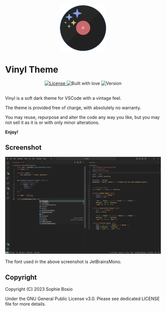 <div align="center">
    <img alt="Vinyl Icon" src="icons/vinyl-icon-transparent.png"  width=150px height=150px/>
</div>

# Vinyl Theme

<div align="center">
    <a href="https://www.gnu.org/licenses/gpl-3.0.en.html">
        <img alt="License" src="https://img.shields.io/badge/License-GNU%20GPL%20v3.0-lightgrey?style=for-the-badge"/>
    </a>
    <img alt="Built with love" src="https://img.shields.io/badge/Built%20with-%E2%99%A5-red?style=for-the-badge"/>
    <img alt="Version" src="https://img.shields.io/github/package-json/v/SophieBosio/vinyl?style=for-the-badge"/>
</div>
<br>

Vinyl is a soft dark theme for VSCode with a vintage feel.

The theme is provided free of charge, with absolutely no warranty.

You may reuse, repurpose and alter the code any way you like, but you may not sell it as it is or with only minor alterations.

**Enjoy!**

## Screenshot

![Screenshot](screenshot.png)

The font used in the above screenshot is JetBrainsMono.


## Copyright

Copyright (C) 2023 Sophie Bosio

Under the GNU General Public License v3.0.
Please see dedicated LICENSE file for more details.
